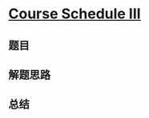# [Course Schedule III](https://leetcode.com/problems/course-schedule-iii/)

## 题目


## 解题思路


## 总结


